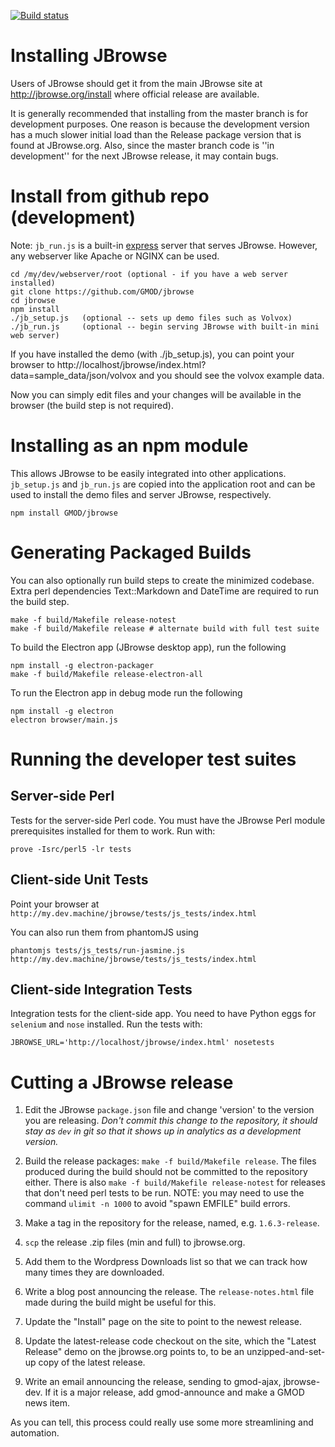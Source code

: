[![Build status](https://travis-ci.org/GMOD/jbrowse.svg?branch=master)](https://travis-ci.org/GMOD/jbrowse)

# Installing JBrowse

Users of JBrowse should get it from the main JBrowse site at http://jbrowse.org/install where official release are available.

It is generally recommended that installing from the master branch is for development purposes.
One reason is because the development version has a much slower initial load than the Release package version that is found at JBrowse.org.  Also, since the master branch code is ''in development'' for the next JBrowse release, it may contain bugs.

# Install from github repo (development)

Note: `jb_run.js` is a built-in [express](https://expressjs.com/) server that serves JBrowse.  However, any webserver like Apache or NGINX can be used.

    cd /my/dev/webserver/root (optional - if you have a web server installed)
    git clone https://github.com/GMOD/jbrowse
    cd jbrowse
    npm install
    ./jb_setup.js   (optional -- sets up demo files such as Volvox)
    ./jb_run.js     (optional -- begin serving JBrowse with built-in mini web server)
 
If you have installed the demo (with ./jb_setup.js), you can point your browser to
http://localhost/jbrowse/index.html?data=sample_data/json/volvox
and you should see the volvox example data.

Now you can simply edit files and your changes will be available in the browser (the build step is not required).

# Installing as an npm module

This allows JBrowse to be easily integrated into other applications.  `jb_setup.js` and `jb_run.js` are copied into the application root and can be used to install the demo files and server JBrowse, respectively.

    npm install GMOD/jbrowse

# Generating Packaged Builds

You can also optionally run build steps to create the minimized codebase. Extra perl dependencies Text::Markdown and DateTime are required to run the build step.

    make -f build/Makefile release-notest
    make -f build/Makefile release # alternate build with full test suite

To build the Electron app (JBrowse desktop app), run the following

    npm install -g electron-packager
    make -f build/Makefile release-electron-all

To run the Electron app in debug mode run the following

    npm install -g electron
    electron browser/main.js

# Running the developer test suites

## Server-side Perl

Tests for the server-side Perl code.  You must have the JBrowse Perl
module prerequisites installed for them to work.  Run with:

    prove -Isrc/perl5 -lr tests

## Client-side Unit Tests

Point your browser at `http://my.dev.machine/jbrowse/tests/js_tests/index.html`

You can also run them from phantomJS using

    phantomjs tests/js_tests/run-jasmine.js http://my.dev.machine/jbrowse/tests/js_tests/index.html

## Client-side Integration Tests

Integration tests for the client-side app.  You need to have Python
eggs for `selenium` and `nose` installed.  Run the tests with:

    JBROWSE_URL='http://localhost/jbrowse/index.html' nosetests


# Cutting a JBrowse release

1. Edit the JBrowse `package.json` file and change 'version' to the version you are releasing.  *Don't commit this change to the repository, it should stay as `dev` in git so that it shows up in analytics as a development version.*

2. Build the release packages: `make -f build/Makefile release`.  The files produced during the build should not be committed to the repository either. There is also `make -f build/Makefile release-notest` for releases that don't need perl tests to be run. NOTE: you may need to use the command `ulimit -n 1000` to avoid "spawn EMFILE" build errors.

3. Make a tag in the repository for the release, named, e.g. `1.6.3-release`.

4. `scp` the release .zip files (min and full) to jbrowse.org.

5. Add them to the Wordpress Downloads list so that we can track how
many times they are downloaded.

6. Write a blog post announcing the release.  The `release-notes.html`
file made during the build might be useful for this.

7. Update the "Install" page on the site to point to the newest release.

8. Update the latest-release code checkout on the site, which the "Latest Release" demo on the jbrowse.org points to, to be an unzipped-and-set-up copy of the latest release.

9. Write an email announcing the release, sending to gmod-ajax,
jbrowse-dev.  If it is a major release, add gmod-announce and make a GMOD news item.

As you can tell, this process could really use some more streamlining and automation.
